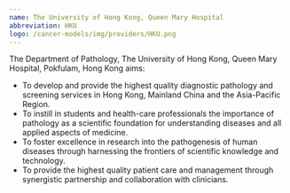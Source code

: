 ```yaml
---
name: The University of Hong Kong, Queen Mary Hospital
abbreviation: HKU
logo: /cancer-models/img/providers/HKU.png
---
```


The Department of Pathology, The University of Hong Kong, Queen Mary Hospital, Pokfulam, Hong Kong aims:
- To develop and provide the highest quality diagnostic pathology and screening services in Hong Kong, Mainland China and the Asia-Pacific Region.
- To instill in students and health-care professionals the importance of pathology as a scientific foundation for understanding diseases and all applied aspects of medicine.
- To foster excellence in research into the pathogenesis of human diseases through harnessing the frontiers of scientific knowledge and technology.
- To provide the highest quality patient care and management through synergistic partnership and collaboration with clinicians.

